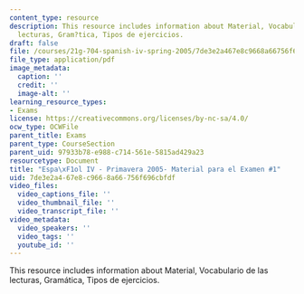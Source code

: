 ```yaml
---
content_type: resource
description: This resource includes information about Material, Vocabulario de las
  lecturas, Gram?tica, Tipos de ejercicios.
draft: false
file: /courses/21g-704-spanish-iv-spring-2005/7de3e2a467e8c9668a66756f696cbfdf_MIT21G_704S05_sp4_exam1.pdf
file_type: application/pdf
image_metadata:
  caption: ''
  credit: ''
  image-alt: ''
learning_resource_types:
- Exams
license: https://creativecommons.org/licenses/by-nc-sa/4.0/
ocw_type: OCWFile
parent_title: Exams
parent_type: CourseSection
parent_uid: 97933b78-e988-c714-561e-5815ad429a23
resourcetype: Document
title: "Espa\xF1ol IV - Primavera 2005- Material para el Examen #1"
uid: 7de3e2a4-67e8-c966-8a66-756f696cbfdf
video_files:
  video_captions_file: ''
  video_thumbnail_file: ''
  video_transcript_file: ''
video_metadata:
  video_speakers: ''
  video_tags: ''
  youtube_id: ''
---
```

This resource includes information about Material, Vocabulario de las lecturas, Gramática, Tipos de ejercicios.